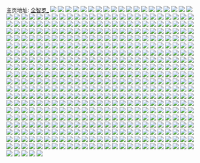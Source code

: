 主页地址: [全智罗_](https://weibo.com/u/6249516074) 
![](https://wx4.sinaimg.cn/mw2000/006OWkCmly1gi128nwsiuj32c02c0npe.jpg) 
![](https://wx4.sinaimg.cn/mw2000/006OWkCmly1gi128lr2zej32c02c0npe.jpg) 
![](https://wx4.sinaimg.cn/mw2000/006OWkCmly1gi128q841sj326u26unpe.jpg) 
![](https://wx4.sinaimg.cn/mw2000/006OWkCmly1gi128s2lqfj32c02c0npe.jpg) 
![](https://wx4.sinaimg.cn/mw2000/006OWkCmly1gi128twdwij32c02c07wj.jpg) 
![](https://wx4.sinaimg.cn/mw2000/006OWkCmly1gi128zkb8wj31fr1fr7q2.jpg) 
![](https://wx4.sinaimg.cn/mw2000/006OWkCmly1ghzhwa4xcej32c02c0qv6.jpg) 
![](https://wx4.sinaimg.cn/mw2000/006OWkCmly1ghzhwfgthvj31xk1xkx6p.jpg) 
![](https://wx4.sinaimg.cn/mw2000/006OWkCmly1ghzi006xcwj32c02c0npf.jpg) 
![](https://wx4.sinaimg.cn/mw2000/006OWkCmly1ghzhw747gtj32ab2abu0y.jpg) 
![](https://wx4.sinaimg.cn/mw2000/006OWkCmly1ghyt129tjhj32342s61l0.jpg) 
![](https://wx4.sinaimg.cn/mw2000/006OWkCmly1ghyt15bg8hj32c03404qs.jpg) 
![](https://wx4.sinaimg.cn/mw2000/006OWkCmly1ghyt0xhysyj32c0340u11.jpg) 
![](https://wx4.sinaimg.cn/mw2000/006OWkCmly1ghyt0yxiraj32bv2bvb2b.jpg) 
![](https://wx4.sinaimg.cn/mw2000/006OWkCmly1ghyt16h9mpj328h28hhdu.jpg) 
![](https://wx4.sinaimg.cn/mw2000/006OWkCmly1ghyt0vup01j32c02c0b2a.jpg) 
![](https://wx4.sinaimg.cn/mw2000/006OWkCmly1ghyqcnwx91j32c02c01kz.jpg) 
![](https://wx4.sinaimg.cn/mw2000/006OWkCmly1ghyqcmog3jj32c02c07wj.jpg) 
![](https://wx4.sinaimg.cn/mw2000/006OWkCmly1ghyqd8a9qqj31u81u8b29.jpg) 
![](https://wx4.sinaimg.cn/mw2000/006OWkCmly1ghyqcorhs9j326d26dx6p.jpg) 
![](https://wx4.sinaimg.cn/mw2000/006OWkCmly1ghtoccrhf7j32c02c0npe.jpg) 
![](https://wx4.sinaimg.cn/mw2000/006OWkCmly1ghtocbpmg3j32c02c01kz.jpg) 
![](https://wx4.sinaimg.cn/mw2000/006OWkCmly1ghtocdizlzj31uy1uykjl.jpg) 
![](https://wx4.sinaimg.cn/mw2000/006OWkCmly1ghtocwww0ej30n00rvq76.jpg) 
![](https://wx4.sinaimg.cn/mw2000/006OWkCmly1ghtocxrfylj30s30s3qfa.jpg) 
![](https://wx4.sinaimg.cn/mw2000/006OWkCmly1ghtocwn3c6j30n00v2tbr.jpg) 
![](https://wx4.sinaimg.cn/mw2000/006OWkCmly1ghrvojdy2zj313x13xwrg.jpg) 
![](https://wx4.sinaimg.cn/mw2000/006OWkCmly1ghrvoix12ej31pe1pe7pq.jpg) 
![](https://wx4.sinaimg.cn/mw2000/006OWkCmly1ghrvoei8j6j31lx1lx7wh.jpg) 
![](https://wx4.sinaimg.cn/mw2000/006OWkCmly1ghrvorxqmsj30rs1ky14g.jpg) 
![](https://wx4.sinaimg.cn/mw2000/006OWkCmly1ghpbq2yxfyj32c02c0npe.jpg) 
![](https://wx4.sinaimg.cn/mw2000/006OWkCmly1ghpbq40plaj32c02c0qv6.jpg) 
![](https://wx4.sinaimg.cn/mw2000/006OWkCmly1gho00m3pfcj3218218npe.jpg) 
![](https://wx4.sinaimg.cn/mw2000/006OWkCmly1gho0sspz40j324n235b2a.jpg) 
![](https://wx4.sinaimg.cn/mw2000/006OWkCmly1gho04hrfomj32c02c01kz.jpg) 
![](https://wx4.sinaimg.cn/mw2000/006OWkCmly1gho0x4ebghj32c02c0b2a.jpg) 
![](https://wx4.sinaimg.cn/mw2000/006OWkCmly1ghhjwixjsdj33402c0hdt.jpg) 
![](https://wx4.sinaimg.cn/mw2000/006OWkCmly1ghgh85wgssj32c02c0e81.jpg) 
![](https://wx4.sinaimg.cn/mw2000/006OWkCmly1ghgh87mxruj32c02c0hdt.jpg) 
![](https://wx4.sinaimg.cn/mw2000/006OWkCmly1gh8twdcsg7j31w01w0x6p.jpg) 
![](https://wx4.sinaimg.cn/mw2000/006OWkCmly1gh8twce4uaj32c02c0u0y.jpg) 
![](https://wx4.sinaimg.cn/mw2000/006OWkCmly1gh6xm6nabvj32c0340u0x.jpg) 
![](https://wx4.sinaimg.cn/mw2000/006OWkCmly1gh6xm1vqjej31bk1rfb29.jpg) 
![](https://wx4.sinaimg.cn/mw2000/006OWkCmly1gh6xm8w6q2j32c0340qv5.jpg) 
![](https://wx4.sinaimg.cn/mw2000/006OWkCmly1ghhfe48q8xj31f01vqe81.jpg) 
![](https://wx4.sinaimg.cn/mw2000/006OWkCmly1gh6xm3qkfej31w01w0u0x.jpg) 
![](https://wx4.sinaimg.cn/mw2000/006OWkCmly1gh70yzv5xqj31f01w0npd.jpg) 
![](https://wx4.sinaimg.cn/mw2000/006OWkCmly1gh3bdca7tuj31w01w0x6p.jpg) 
![](https://wx4.sinaimg.cn/mw2000/006OWkCmly1gh3bda664vj31w01w01ky.jpg) 
![](https://wx4.sinaimg.cn/mw2000/006OWkCmly1gh3bdd5n6kj31w01w0u0x.jpg) 
![](https://wx4.sinaimg.cn/mw2000/006OWkCmly1gh3bdgf5qqj31f0129kc9.jpg) 
![](https://wx4.sinaimg.cn/mw2000/006OWkCmly1gh3bdeq7ybj31q31ak4qp.jpg) 
![](https://wx4.sinaimg.cn/mw2000/006OWkCmly1gh3bddxm9sj31w01w01ky.jpg) 
![](https://wx4.sinaimg.cn/mw2000/006OWkCmly1gh3bjdr2dpj31w01w0qv5.jpg) 
![](https://wx4.sinaimg.cn/mw2000/006OWkCmly1gh3bjedd0kj31f01w01kx.jpg) 
![](https://wx4.sinaimg.cn/mw2000/006OWkCmly1gh3bjf6z1vj31w01w0kjl.jpg) 
![](https://wx4.sinaimg.cn/mw2000/006OWkCmly1gh2ifk23cnj30y30j70yn.jpg) 
![](https://wx4.sinaimg.cn/mw2000/006OWkCmly1ggxwcaj1q3j31f01f07wh.jpg) 
![](https://wx4.sinaimg.cn/mw2000/006OWkCmly1ggxwccp8svj315j15jqq2.jpg) 
![](https://wx4.sinaimg.cn/mw2000/006OWkCmly1ggxwcd643tj31f01f01kx.jpg) 
![](https://wx4.sinaimg.cn/mw2000/006OWkCmly1ggxwcbse2uj31f01f01kx.jpg) 
![](https://wx4.sinaimg.cn/mw2000/006OWkCmly1ggxwcb0noqj30u00u0wo8.jpg) 
![](https://wx4.sinaimg.cn/mw2000/006OWkCmly1ggxwcc8wfwj30pk0plk1e.jpg) 
![](https://wx4.sinaimg.cn/mw2000/006OWkCmly1ggxh02yqx7j31w01w0x6p.jpg) 
![](https://wx4.sinaimg.cn/mw2000/006OWkCmly1ggxh0j6fmtj32c02c0x6p.jpg) 
![](https://wx4.sinaimg.cn/mw2000/006OWkCmly1ggxh05ru0aj318w18wb09.jpg) 
![](https://wx4.sinaimg.cn/mw2000/006OWkCmly1ggxh0oc7m4j32c02c04qq.jpg) 
![](https://wx4.sinaimg.cn/mw2000/006OWkCmly1ggxh0utgamj31yn1ynu0x.jpg) 
![](https://wx4.sinaimg.cn/mw2000/006OWkCmly1ggxh0ebxrcj31s31s3u0x.jpg) 
![](https://wx4.sinaimg.cn/mw2000/006OWkCmly1ggwgkd1rn8j31f01w0kjl.jpg) 
![](https://wx4.sinaimg.cn/mw2000/006OWkCmly1ggwgpruslaj31f01w01kx.jpg) 
![](https://wx4.sinaimg.cn/mw2000/006OWkCmly1ggwgkbqejcj31f01w0qv5.jpg) 
![](https://wx4.sinaimg.cn/mw2000/006OWkCmly1ggwglfmk1yj31w01f0npd.jpg) 
![](https://wx4.sinaimg.cn/mw2000/006OWkCmly1ggwgk9pw92j31f01w01kx.jpg) 
![](https://wx4.sinaimg.cn/mw2000/006OWkCmly1ggwgkf2z23j31f01294qp.jpg) 
![](https://wx4.sinaimg.cn/mw2000/006OWkCmly1glemb8ikygj318u18u4qp.jpg) 
![](https://wx4.sinaimg.cn/mw2000/006OWkCmly1glemb90ocjj313k13kawf.jpg) 
![](https://wx4.sinaimg.cn/mw2000/006OWkCmly1glemb9ahv1j323i23inpe.jpg) 
![](https://wx4.sinaimg.cn/mw2000/006OWkCmly1ggvau2czqxj32c02c01kz.jpg) 
![](https://wx4.sinaimg.cn/mw2000/006OWkCmly1ggvau31kegj33402c0b2b.jpg) 
![](https://wx4.sinaimg.cn/mw2000/006OWkCmly1ggvau2op3fj32c02c0x6q.jpg) 
![](https://wx4.sinaimg.cn/mw2000/006OWkCmly1ggvau25z79j32c02c0kjm.jpg) 
![](https://wx4.sinaimg.cn/mw2000/006OWkCmly1ggvau5pev9j32c02c0x6q.jpg) 
![](https://wx4.sinaimg.cn/mw2000/006OWkCmly1ggvau2343dj32c02c07wi.jpg) 
![](https://wx4.sinaimg.cn/mw2000/006OWkCmly1ggufxcy15fj32c02c0npe.jpg) 
![](https://wx4.sinaimg.cn/mw2000/006OWkCmly1ggufxh5w4fj33402c0e86.jpg) 
![](https://wx4.sinaimg.cn/mw2000/006OWkCmly1ggufxd6ywej32c02c04qq.jpg) 
![](https://wx4.sinaimg.cn/mw2000/006OWkCmly1ggufxcsmo7j31vy1vynpd.jpg) 
![](https://wx4.sinaimg.cn/mw2000/006OWkCmly1ggufxeo4pjj33402c0qv7.jpg) 
![](https://wx4.sinaimg.cn/mw2000/006OWkCmly1ggufxdqp7uj32c02c0npe.jpg) 
![](https://wx4.sinaimg.cn/mw2000/006OWkCmly1ggqemfsuekj327m27mb2a.jpg) 
![](https://wx4.sinaimg.cn/mw2000/006OWkCmly1ggqemtscgnj32c02c0qv6.jpg) 
![](https://wx4.sinaimg.cn/mw2000/006OWkCmly1ggg2q1a1uuj32c03404qp.jpg) 
![](https://wx4.sinaimg.cn/mw2000/006OWkCmly1ggg2pxjwwij32c02c0qv6.jpg) 
![](https://wx4.sinaimg.cn/mw2000/006OWkCmly1ggg2ogz7yvj32c03407wj.jpg) 
![](https://wx4.sinaimg.cn/mw2000/006OWkCmly1ggg2q2mz1vj32c0340b2a.jpg) 
![](https://wx4.sinaimg.cn/mw2000/006OWkCmly1ggg2ojtg2pj33402c01kz.jpg) 
![](https://wx4.sinaimg.cn/mw2000/006OWkCmly1ggg2oo8iyuj31ew1vpb0x.jpg) 
![](https://wx4.sinaimg.cn/mw2000/006OWkCmly1ggg2p629ypj33402c0b2a.jpg) 
![](https://wx4.sinaimg.cn/mw2000/006OWkCmly1ggg2ovj893j32c0340hdu.jpg) 
![](https://wx4.sinaimg.cn/mw2000/006OWkCmly1ggg2q02z43j32c02c0kjm.jpg) 
![](https://wx4.sinaimg.cn/mw2000/006OWkCmgy1gge7d82z4ej31d51tje81.jpg) 
![](https://wx4.sinaimg.cn/mw2000/006OWkCmgy1ggfdazapztj32c0340u0x.jpg) 
![](https://wx4.sinaimg.cn/mw2000/006OWkCmgy1ggfdawmxmzj31w01f0e81.jpg) 
![](https://wx4.sinaimg.cn/mw2000/006OWkCmgy1ggfdau0j8bj310r1d0qnj.jpg) 
![](https://wx4.sinaimg.cn/mw2000/006OWkCmgy1ggfdf7tulfj32c0340qv9.jpg) 
![](https://wx4.sinaimg.cn/mw2000/006OWkCmgy1ggdvrts658j31w01f0hdt.jpg) 
![](https://wx4.sinaimg.cn/mw2000/006OWkCmgy1ggdvru7jrmj31w01f04qp.jpg) 
![](https://wx4.sinaimg.cn/mw2000/006OWkCmgy1ggdvrtv71xj31w01f0e81.jpg) 
![](https://wx4.sinaimg.cn/mw2000/006OWkCmgy1ggdvrtypf2j31w01f07wh.jpg) 
![](https://wx4.sinaimg.cn/mw2000/006OWkCmgy1ggdvru03bhj31w01f0hdt.jpg) 
![](https://wx4.sinaimg.cn/mw2000/006OWkCmgy1ggdvru3fxtj31de1tvkjl.jpg) 
![](https://wx4.sinaimg.cn/mw2000/006OWkCmgy1ggcbia6dmpj31w01f07wh.jpg) 
![](https://wx4.sinaimg.cn/mw2000/006OWkCmgy1ggbdx3y6p0j33402c0kjl.jpg) 
![](https://wx4.sinaimg.cn/mw2000/006OWkCmgy1ggbe0mubi5j33402c0e81.jpg) 
![](https://wx4.sinaimg.cn/mw2000/006OWkCmgy1ggbdxazd1qj32c03404qq.jpg) 
![](https://wx4.sinaimg.cn/mw2000/006OWkCmgy1ggbdx71w00j32c0340qv5.jpg) 
![](https://wx4.sinaimg.cn/mw2000/006OWkCmgy1ggbdxd1r4tj33402c0u0x.jpg) 
![](https://wx4.sinaimg.cn/mw2000/006OWkCmgy1ggbdxm6fjkj33402c0npd.jpg) 
![](https://wx4.sinaimg.cn/mw2000/006OWkCmgy1ggbdx8ylqmj32c03407wh.jpg) 
![](https://wx4.sinaimg.cn/mw2000/006OWkCmgy1ggbe0kragjj32c03404qq.jpg) 
![](https://wx4.sinaimg.cn/mw2000/006OWkCmgy1ggbe0imtzbj31hc1404fb.jpg) 
![](https://wx4.sinaimg.cn/mw2000/006OWkCmgy1ggarmw195bj33402c0x6q.jpg) 
![](https://wx4.sinaimg.cn/mw2000/006OWkCmgy1ggarmv54v0j31y52ljnl9.jpg) 
![](https://wx4.sinaimg.cn/mw2000/006OWkCmgy1ggarmyviwtj32c0340qv6.jpg) 
![](https://wx4.sinaimg.cn/mw2000/006OWkCmgy1gga5l8he97j31400u01l1.jpg) 
![](https://wx4.sinaimg.cn/mw2000/006OWkCmgy1gga5la0yzjj31400u07wl.jpg) 
![](https://wx4.sinaimg.cn/mw2000/006OWkCmgy1gga5l4fc3gj31400u0qv5.jpg) 
![](https://wx4.sinaimg.cn/mw2000/006OWkCmgy1gga5l6da87j31400u04qr.jpg) 
![](https://wx4.sinaimg.cn/mw2000/006OWkCmgy1gga5l6a7u7j31400u0u0y.jpg) 
![](https://wx4.sinaimg.cn/mw2000/006OWkCmgy1gga5l7z0syj31400u0hdv.jpg) 
![](https://wx4.sinaimg.cn/mw2000/006OWkCmgy1gga5l7k5d0j31400u0x6q.jpg) 
![](https://wx4.sinaimg.cn/mw2000/006OWkCmgy1gga5l8x6uqj31400u0npf.jpg) 
![](https://wx4.sinaimg.cn/mw2000/006OWkCmgy1gga5l8dvlwj31400u07wj.jpg) 
![](https://wx4.sinaimg.cn/mw2000/006OWkCmgy1gg9ltgui2lj33402c04qr.jpg) 
![](https://wx4.sinaimg.cn/mw2000/006OWkCmgy1gg9ltbgo8vj32v625eu0x.jpg) 
![](https://wx4.sinaimg.cn/mw2000/006OWkCmgy1gg9ltfdi3nj33402c07wj.jpg) 
![](https://wx4.sinaimg.cn/mw2000/006OWkCmgy1gg9ltc2ojcj31qm2bhe82.jpg) 
![](https://wx4.sinaimg.cn/mw2000/006OWkCmgy1gg9ltbcktsj32c03404qr.jpg) 
![](https://wx4.sinaimg.cn/mw2000/006OWkCmgy1gg9ltbetskj33402c0b2a.jpg) 
![](https://wx4.sinaimg.cn/mw2000/006OWkCmgy1gg9ltfdk9zj32c0340e83.jpg) 
![](https://wx4.sinaimg.cn/mw2000/006OWkCmgy1gg9ltah71nj32242pxhdt.jpg) 
![](https://wx4.sinaimg.cn/mw2000/006OWkCmgy1gg9ltf9o1xj32c0340b2b.jpg) 
![](https://wx4.sinaimg.cn/mw2000/006OWkCmgy1gg97z4bpyzj31bg17ghag.jpg) 
![](https://wx4.sinaimg.cn/mw2000/006OWkCmgy1gg97z63m3kj31vk1epb29.jpg) 
![](https://wx4.sinaimg.cn/mw2000/006OWkCmgy1gg97z3cyr8j31r31r3e81.jpg) 
![](https://wx4.sinaimg.cn/mw2000/006OWkCmgy1gg97z1dy4tj31st1stnpd.jpg) 
![](https://wx4.sinaimg.cn/mw2000/006OWkCmgy1gg97zaaf9qj31w01w0npd.jpg) 
![](https://wx4.sinaimg.cn/mw2000/006OWkCmgy1gg97z8va8gj31w01w0x6p.jpg) 
![](https://wx4.sinaimg.cn/mw2000/006OWkCmgy1gg75xwgf6gj31f01f07wh.jpg) 
![](https://wx4.sinaimg.cn/mw2000/006OWkCmgy1gg75xtq563j31f01f04qe.jpg) 
![](https://wx4.sinaimg.cn/mw2000/006OWkCmgy1gg760pz4o3j31cp1cpb0d.jpg) 
![](https://wx4.sinaimg.cn/mw2000/006OWkCmgy1gg7624dnc3j31w01f0npd.jpg) 
![](https://wx4.sinaimg.cn/mw2000/006OWkCmgy1gg75y8vni3j31d01tce81.jpg) 
![](https://wx4.sinaimg.cn/mw2000/006OWkCmgy1gg75y6yp9oj31f01w0hdt.jpg) 
![](https://wx4.sinaimg.cn/mw2000/006OWkCmgy1gg75y0sfn1j315j1jd4qp.jpg) 
![](https://wx4.sinaimg.cn/mw2000/006OWkCmgy1gg76jys14nj313v1h5e37.jpg) 
![](https://wx4.sinaimg.cn/mw2000/006OWkCmgy1gg75y4uw95j31co1swe81.jpg) 
![](https://wx4.sinaimg.cn/mw2000/006OWkCmgy1gg5o6v85faj31au1au4oz.jpg) 
![](https://wx4.sinaimg.cn/mw2000/006OWkCmgy1gg5o6u7hsfj31rv1bwb29.jpg) 
![](https://wx4.sinaimg.cn/mw2000/006OWkCmgy1gg65glxpkwj30ld0ldgrg.jpg) 
![](https://wx4.sinaimg.cn/mw2000/006OWkCmgy1gg65gm6u7sj31f01f0qts.jpg) 
![](https://wx4.sinaimg.cn/mw2000/006OWkCmgy1gg5ob0sp5gj31e21e27vv.jpg) 
![](https://wx4.sinaimg.cn/mw2000/006OWkCmgy1gg65gm4an6j31dw1dw4qp.jpg) 
![](https://wx4.sinaimg.cn/mw2000/006OWkCmgy1gg65gm8kmaj31f01f0tmy.jpg) 
![](https://wx4.sinaimg.cn/mw2000/006OWkCmgy1gg5o6rhowsj31f01f07ic.jpg) 
![](https://wx4.sinaimg.cn/mw2000/006OWkCmgy1gg5o6qy4laj31f01f07wh.jpg) 
![](https://wx4.sinaimg.cn/mw2000/006OWkCmly1gfm2700p8vj32m61yn4qr.jpg) 
![](https://wx4.sinaimg.cn/mw2000/006OWkCmly1gfm29jfiz6j31w01f0qv5.jpg) 
![](https://wx4.sinaimg.cn/mw2000/006OWkCmly1gfm1xsq9fwj31f01w04qp.jpg) 
![](https://wx4.sinaimg.cn/mw2000/006OWkCmly1gfm1xt9u5wj31f01w0qv5.jpg) 
![](https://wx4.sinaimg.cn/mw2000/006OWkCmly1gfkvizm4c4j31f01w0qv5.jpg) 
![](https://wx4.sinaimg.cn/mw2000/006OWkCmly1gfkviz9hopj31981oats3.jpg) 
![](https://wx4.sinaimg.cn/mw2000/006OWkCmly1gfjzl9p6duj30we0obn6m.jpg) 
![](https://wx4.sinaimg.cn/mw2000/006OWkCmly1gfjzl9z76fj30qc0z4wqf.jpg) 
![](https://wx4.sinaimg.cn/mw2000/006OWkCmly1gfjzla1dz2j319h1onhdt.jpg) 
![](https://wx4.sinaimg.cn/mw2000/006OWkCmly1gfhnsy69nwj31fs1fs4mu.jpg) 
![](https://wx4.sinaimg.cn/mw2000/006OWkCmly1gffg9vtk08j31w01f0e81.jpg) 
![](https://wx4.sinaimg.cn/mw2000/006OWkCmly1gffg9vj7cxj315s0vcawy.jpg) 
![](https://wx4.sinaimg.cn/mw2000/006OWkCmly1gfahj4juryj31cl1sskjl.jpg) 
![](https://wx4.sinaimg.cn/mw2000/006OWkCmly1gfahj4pt43j31f01w04qp.jpg) 
![](https://wx4.sinaimg.cn/mw2000/006OWkCmly1gfbh181aapj32c0340kjs.jpg) 
![](https://wx4.sinaimg.cn/mw2000/006OWkCmly1gfahj4lu4ij31f01f07vr.jpg) 
![](https://wx4.sinaimg.cn/mw2000/006OWkCmly1gfahj64cloj32c0340hdw.jpg) 
![](https://wx4.sinaimg.cn/mw2000/006OWkCmly1gfahj49mhkj30n00qdjv6.jpg) 
![](https://wx4.sinaimg.cn/mw2000/006OWkCmly1gf5p1jbg96j32c03401kx.jpg) 
![](https://wx4.sinaimg.cn/mw2000/006OWkCmly1gf5p1o2ln1j33402c07wm.jpg) 
![](https://wx4.sinaimg.cn/mw2000/006OWkCmly1gf5p1l8vp3j32c02c04qq.jpg) 
![](https://wx4.sinaimg.cn/mw2000/006OWkCmly1gf5p1l3j5fj32c02c0kjm.jpg) 
![](https://wx4.sinaimg.cn/mw2000/006OWkCmly1gf5p1mb1y8j32c02c0hdu.jpg) 
![](https://wx4.sinaimg.cn/mw2000/006OWkCmly1gf5p1m0q3vj32c02c0e82.jpg) 
![](https://wx4.sinaimg.cn/mw2000/006OWkCmly1gf5p1lqndnj32bq2z6qv6.jpg) 
![](https://wx4.sinaimg.cn/mw2000/006OWkCmly1gf5p1qnywnj32c0340he1.jpg) 
![](https://wx4.sinaimg.cn/mw2000/006OWkCmly1gf5p1ki3hvj33402c0u0x.jpg) 
![](https://wx4.sinaimg.cn/mw2000/006OWkCmly1gf5p1pvn9fj33402c07wm.jpg) 
![](https://wx4.sinaimg.cn/mw2000/006OWkCmly1gf5p1ki9fpj323l23lu0x.jpg) 
![](https://wx4.sinaimg.cn/mw2000/006OWkCmly1gf5p1saernj33402c07wm.jpg) 
![](https://wx4.sinaimg.cn/mw2000/006OWkCmly1gf01e6ags9j33402c0e1l.jpg) 
![](https://wx4.sinaimg.cn/mw2000/006OWkCmly1gf01ea3xa1j31g31ylqqk.jpg) 
![](https://wx4.sinaimg.cn/mw2000/006OWkCmly1gf01fmhm85j32by2byx6p.jpg) 
![](https://wx4.sinaimg.cn/mw2000/006OWkCmgy1gez06y8gbwj32c02c04qq.jpg) 
![](https://wx4.sinaimg.cn/mw2000/006OWkCmgy1gez0704jb9j32bv2bvhdu.jpg) 
![](https://wx4.sinaimg.cn/mw2000/006OWkCmgy1gez06ysblbj32c02c0hdu.jpg) 
![](https://wx4.sinaimg.cn/mw2000/006OWkCmgy1gez06ymt6qj32c02c07wi.jpg) 
![](https://wx4.sinaimg.cn/mw2000/006OWkCmgy1gez06yl79qj328d28d4qq.jpg) 
![](https://wx4.sinaimg.cn/mw2000/006OWkCmgy1gez0751ev5j33402c01l2.jpg) 
![](https://wx4.sinaimg.cn/mw2000/006OWkCmgy1gez06zi9ynj32c02c0kjm.jpg) 
![](https://wx4.sinaimg.cn/mw2000/006OWkCmgy1gez06ywa6rj32c02c0hdu.jpg) 
![](https://wx4.sinaimg.cn/mw2000/006OWkCmgy1gez06zf9ywj32c02c0npe.jpg) 
![](https://wx4.sinaimg.cn/mw2000/006OWkCmgy1gexl21a08nj32c02c0qv6.jpg) 
![](https://wx4.sinaimg.cn/mw2000/006OWkCmgy1gexl21bppkj32c02c0npe.jpg) 
![](https://wx4.sinaimg.cn/mw2000/006OWkCmgy1gexl21eoicj32c02c0b2a.jpg) 
![](https://wx4.sinaimg.cn/mw2000/006OWkCmgy1gevmkuy9jxj32c02c04qr.jpg) 
![](https://wx4.sinaimg.cn/mw2000/006OWkCmgy1gevmkzbcutj32c02c0qv6.jpg) 
![](https://wx4.sinaimg.cn/mw2000/006OWkCmgy1gev8tfd1r6j30xw0xwgzi.jpg) 
![](https://wx4.sinaimg.cn/mw2000/006OWkCmgy1gev8tfqj0pj311m11m1a8.jpg) 
![](https://wx4.sinaimg.cn/mw2000/006OWkCmgy1gev8tfqg0pj313o13ongp.jpg) 
![](https://wx4.sinaimg.cn/mw2000/006OWkCmgy1gev8tfrmmej314w14ukat.jpg) 
![](https://wx4.sinaimg.cn/mw2000/006OWkCmgy1geu2zaeuprj31f01w0npd.jpg) 
![](https://wx4.sinaimg.cn/mw2000/006OWkCmgy1geu2zas0p4j31f01w01kx.jpg) 
![](https://wx4.sinaimg.cn/mw2000/006OWkCmgy1geu2zbw6yij31f01wmkjl.jpg) 
![](https://wx4.sinaimg.cn/mw2000/006OWkCmgy1geu2zap7nfj31vn1vnkjl.jpg) 
![](https://wx4.sinaimg.cn/mw2000/006OWkCmgy1geu2zavm7lj33402c0qv5.jpg) 
![](https://wx4.sinaimg.cn/mw2000/006OWkCmgy1geu2zb4s0aj32c0340qv5.jpg) 
![](https://wx4.sinaimg.cn/mw2000/006OWkCmgy1geu2zbow95j31vj1vjx6p.jpg) 
![](https://wx4.sinaimg.cn/mw2000/006OWkCmgy1geu2zbmeaij32c02c0qv6.jpg) 
![](https://wx4.sinaimg.cn/mw2000/006OWkCmgy1geu2zbsv56j327b27bhdu.jpg) 
![](https://wx4.sinaimg.cn/mw2000/006OWkCmgy1getjtjjf1lj31f01vux08.jpg) 
![](https://wx4.sinaimg.cn/mw2000/006OWkCmgy1gesbicg73rj31f01w0qv5.jpg) 
![](https://wx4.sinaimg.cn/mw2000/006OWkCmgy1gesbibkqzyj31f01vzqv5.jpg) 
![](https://wx4.sinaimg.cn/mw2000/006OWkCmgy1gesbi7htnjj30o70o7drg.jpg) 
![](https://wx4.sinaimg.cn/mw2000/006OWkCmgy1gesbidw78cj32c02c07wk.jpg) 
![](https://wx4.sinaimg.cn/mw2000/006OWkCmly1ges4frweiaj32c02c0npe.jpg) 
![](https://wx4.sinaimg.cn/mw2000/006OWkCmgy1gerzqwpp6lj32c02c0npd.jpg) 
![](https://wx4.sinaimg.cn/mw2000/006OWkCmly1ges4kyohw9j31v8271qv5.jpg) 
![](https://wx4.sinaimg.cn/mw2000/006OWkCmgy1gerzr0h4v7j32c02c01kz.jpg) 
![](https://wx4.sinaimg.cn/mw2000/006OWkCmgy1gerzr2hnjcj32c02c0npe.jpg) 
![](https://wx4.sinaimg.cn/mw2000/006OWkCmly1ges4iu3ddsj3289289kjm.jpg) 
![](https://wx4.sinaimg.cn/mw2000/006OWkCmgy1ges4wo6bj3j327e27eb2a.jpg) 
![](https://wx4.sinaimg.cn/mw2000/006OWkCmgy1ges4wuqbgij31o81o87wh.jpg) 
![](https://wx4.sinaimg.cn/mw2000/006OWkCmgy1ges4wt228pj32w42bie83.jpg) 
![](https://wx4.sinaimg.cn/mw2000/006OWkCmgy1ges4wqobymj322e2r7kjm.jpg) 
![](https://wx4.sinaimg.cn/mw2000/006OWkCmgy1geovqk3nydj31w01f0qv6.jpg) 
![](https://wx4.sinaimg.cn/mw2000/006OWkCmgy1geovp111ywj31w01f0qv5.jpg) 
![](https://wx4.sinaimg.cn/mw2000/006OWkCmgy1geovowpvahj31w01f0kjm.jpg) 
![](https://wx4.sinaimg.cn/mw2000/006OWkCmgy1geovp5cn1qj31w01f0qv6.jpg) 
![](https://wx4.sinaimg.cn/mw2000/006OWkCmgy1geovsfcrqfj31w01f0npd.jpg) 
![](https://wx4.sinaimg.cn/mw2000/006OWkCmgy1geovoz4irgj31w01f0x6p.jpg) 
![](https://wx4.sinaimg.cn/mw2000/006OWkCmgy1geoap4c4c7j30nm0xeqbf.jpg) 
![](https://wx4.sinaimg.cn/mw2000/006OWkCmgy1geoap400njj30820augnc.jpg) 
![](https://wx4.sinaimg.cn/mw2000/006OWkCmgy1geoap429hkj30840audhs.jpg) 
![](https://wx4.sinaimg.cn/mw2000/006OWkCmgy1genoq26yr3j31400u0x6v.jpg) 
![](https://wx4.sinaimg.cn/mw2000/006OWkCmgy1genopuouruj31400u01ky.jpg) 
![](https://wx4.sinaimg.cn/mw2000/006OWkCmgy1genoq1z9q8j30u0140he0.jpg) 
![](https://wx4.sinaimg.cn/mw2000/006OWkCmgy1genopu21ktj30u0140njy.jpg) 
![](https://wx4.sinaimg.cn/mw2000/006OWkCmgy1genopuizg6j30u00wc4qp.jpg) 
![](https://wx4.sinaimg.cn/mw2000/006OWkCmgy1genopv8q4gj30u014ihdt.jpg) 
![](https://wx4.sinaimg.cn/mw2000/006OWkCmgy1gengxbuyuoj32c02c01ky.jpg) 
![](https://wx4.sinaimg.cn/mw2000/006OWkCmgy1gengxdl0w4j32372377wi.jpg) 
![](https://wx4.sinaimg.cn/mw2000/006OWkCmgy1gengx9mnevj32c02c0qv7.jpg) 
![](https://wx4.sinaimg.cn/mw2000/006OWkCmgy1gengxl1a1yj32c02c0e82.jpg) 
![](https://wx4.sinaimg.cn/mw2000/006OWkCmgy1gengxmwzulj32c02c0x6q.jpg) 
![](https://wx4.sinaimg.cn/mw2000/006OWkCmgy1gengxfv2pcj32c02c04qr.jpg) 
![](https://wx4.sinaimg.cn/mw2000/006OWkCmgy1gengysrrwpj32c0340x6p.jpg) 
![](https://wx4.sinaimg.cn/mw2000/006OWkCmgy1gengxj6cr3j32c02c0npe.jpg) 
![](https://wx4.sinaimg.cn/mw2000/006OWkCmgy1gengzihksgj32c03401ky.jpg) 
![](https://wx4.sinaimg.cn/mw2000/006OWkCmgy1geml4m2qdsj32c02c0b2b.jpg) 
![](https://wx4.sinaimg.cn/mw2000/006OWkCmgy1geml4p5s4fj32c02c0npf.jpg) 
![](https://wx4.sinaimg.cn/mw2000/006OWkCmgy1geml5kxcpfj33402c0x6p.jpg) 
![](https://wx4.sinaimg.cn/mw2000/006OWkCmgy1geml59ok6yj33402c07wi.jpg) 
![](https://wx4.sinaimg.cn/mw2000/006OWkCmgy1gemhd113vvj32c02c0hdt.jpg) 
![](https://wx4.sinaimg.cn/mw2000/006OWkCmgy1gemhcluctxj32c02c0qv5.jpg) 
![](https://wx4.sinaimg.cn/mw2000/006OWkCmgy1gemhcr17ptj32c02c01ky.jpg) 
![](https://wx4.sinaimg.cn/mw2000/006OWkCmgy1gemhco2vb6j32c02c07wi.jpg) 
![](https://wx4.sinaimg.cn/mw2000/006OWkCmgy1gem80zp8o6j30u01401ko.jpg) 
![](https://wx4.sinaimg.cn/mw2000/006OWkCmly1gel7v1ysykj31w016zb29.jpg) 
![](https://wx4.sinaimg.cn/mw2000/006OWkCmly1gel7v3llgsj31w01w0e81.jpg) 
![](https://wx4.sinaimg.cn/mw2000/006OWkCmly1gel7v2erl4j31w01f0kjl.jpg) 
![](https://wx4.sinaimg.cn/mw2000/006OWkCmly1gel7v4dhhkj33402c01l1.jpg) 
![](https://wx4.sinaimg.cn/mw2000/006OWkCmly1gel7v2wa5bj31um1dz1ky.jpg) 
![](https://wx4.sinaimg.cn/mw2000/006OWkCmly1gel7v2sxrfj31w01f0kjl.jpg) 
![](https://wx4.sinaimg.cn/mw2000/006OWkCmly1geauu3z2jfj32c0340b2a.jpg) 
![](https://wx4.sinaimg.cn/mw2000/006OWkCmly1geauu3p4o8j32c0340kjm.jpg) 
![](https://wx4.sinaimg.cn/mw2000/006OWkCmly1ge6d7i295tj33h44go7wh.jpg) 
![](https://wx4.sinaimg.cn/mw2000/006OWkCmly1ge6d7dhpo0j33h439ktwb.jpg) 
![](https://wx4.sinaimg.cn/mw2000/006OWkCmly1ge6d7epx00j33h44fk4qp.jpg) 
![](https://wx4.sinaimg.cn/mw2000/006OWkCmly1ge6d7gq1smj33h44fc7wh.jpg) 
![](https://wx4.sinaimg.cn/mw2000/006OWkCmly1ge6a2v2xrbj30rs0rs7fu.jpg) 
![](https://wx4.sinaimg.cn/mw2000/006OWkCmly1ge6a2vqpfpj32qg2qk1kx.jpg) 
![](https://wx4.sinaimg.cn/mw2000/006OWkCmly1ge6a2wasu5j31w01w01ky.jpg) 
![](https://wx4.sinaimg.cn/mw2000/006OWkCmly1ge6a2vz6kwj31w01w04qp.jpg) 
![](https://wx4.sinaimg.cn/mw2000/006OWkCmly1ge6a2vhkgmj31w01w0npd.jpg) 
![](https://wx4.sinaimg.cn/mw2000/006OWkCmly1ge6a2vxvwxj33c03c0u0x.jpg) 
![](https://wx4.sinaimg.cn/mw2000/006OWkCmly1ge56hw65ioj33402c0qv5.jpg) 
![](https://wx4.sinaimg.cn/mw2000/006OWkCmly1ge56jivj0ij32bj2bju0x.jpg) 
![](https://wx4.sinaimg.cn/mw2000/006OWkCmly1ge56ierrrlj32bs2bshbf.jpg) 
![](https://wx4.sinaimg.cn/mw2000/006OWkCmly1ge56jn31svj33402c0qv7.jpg) 
![](https://wx4.sinaimg.cn/mw2000/006OWkCmly1ge56i6668yj33402c0b29.jpg) 
![](https://wx4.sinaimg.cn/mw2000/006OWkCmly1ge56jgeu2fj33402c0qv7.jpg) 
![](https://wx4.sinaimg.cn/mw2000/006OWkCmly1ge56jtzgjoj32c03407wj.jpg) 
![](https://wx4.sinaimg.cn/mw2000/006OWkCmly1ge56jxgk8bj33402c0u0y.jpg) 
![](https://wx4.sinaimg.cn/mw2000/006OWkCmly1ge56ixx0oqj33402c0kjl.jpg) 
![](https://wx4.sinaimg.cn/mw2000/006OWkCmly1ge4so7rwurj31w01w01br.jpg) 
![](https://wx4.sinaimg.cn/mw2000/006OWkCmly1ge4so9a1q0j31w01w0wzd.jpg) 
![](https://wx4.sinaimg.cn/mw2000/006OWkCmly1ge4socyv1ej31us1usb29.jpg) 
![](https://wx4.sinaimg.cn/mw2000/006OWkCmly1ge4so6h4ntj31w01vs4ii.jpg) 
![](https://wx4.sinaimg.cn/mw2000/006OWkCmly1ge4sojjpf7j30n00yi4c9.jpg) 
![](https://wx4.sinaimg.cn/mw2000/006OWkCmly1ge4soanj2gj33c03c0u0x.jpg) 
![](https://wx4.sinaimg.cn/mw2000/006OWkCmly1gdijzitj2bj33402c0hdt.jpg) 
![](https://wx4.sinaimg.cn/mw2000/006OWkCmly1gdik09n6q6j33402c0kjl.jpg) 
![](https://wx4.sinaimg.cn/mw2000/006OWkCmly1gdijzl4ondj33402c0npd.jpg) 
![](https://wx4.sinaimg.cn/mw2000/006OWkCmly1gdb32vflgzj30zk0fpqb7.jpg) 
![](https://wx4.sinaimg.cn/mw2000/006OWkCmly1gdb32ttf5kj30y70jc45l.jpg) 
![](https://wx4.sinaimg.cn/mw2000/006OWkCmly1gda341x2xpj31f01w07wh.jpg) 
![](https://wx4.sinaimg.cn/mw2000/006OWkCmly1gda3414wgej31f01wm1al.jpg) 
![](https://wx4.sinaimg.cn/mw2000/006OWkCmly1gd6ii5jhbhj33402c0auo.jpg) 
![](https://wx4.sinaimg.cn/mw2000/006OWkCmgy1h8k2wm56loj30u1141drl.jpg) 
![](https://wx4.sinaimg.cn/mw2000/006OWkCmgy1h8k2wmtmxsj30u0140k5v.jpg) 
![](https://wx4.sinaimg.cn/mw2000/006OWkCmgy1h8k2wnhjbnj30u0140tgu.jpg) 
![](https://wx4.sinaimg.cn/mw2000/006OWkCmly1gd6d26yjwnj30n01dstrp.jpg) 
![](https://wx4.sinaimg.cn/mw2000/006OWkCmly1gd6d26n4b6j30u00u0tdm.jpg) 
![](https://wx4.sinaimg.cn/mw2000/006OWkCmly1gcx1q2lj9uj31w01f07wi.jpg) 
![](https://wx4.sinaimg.cn/mw2000/006OWkCmly1gcx1q3g1wcj31w01f0e82.jpg) 
![](https://wx4.sinaimg.cn/mw2000/006OWkCmly1gcx1q4qchjj31w01f0e82.jpg) 
![](https://wx4.sinaimg.cn/mw2000/006OWkCmly1gcx1q648n1j31w01f04qq.jpg) 
![](https://wx4.sinaimg.cn/mw2000/006OWkCmly1gcvrd4e4e6j33402c0x6q.jpg) 
![](https://wx4.sinaimg.cn/mw2000/006OWkCmly1gcuim02mvkj30re0retlu.jpg) 
![](https://wx4.sinaimg.cn/mw2000/006OWkCmly1gcuily5fwwj30h40h40xd.jpg) 
![](https://wx4.sinaimg.cn/mw2000/006OWkCmly1gcpbu47kvrj30u00u0b29.jpg) 
![](https://wx4.sinaimg.cn/mw2000/006OWkCmly1gcpbu2qk77j32c02c0b2j.jpg) 
![](https://wx4.sinaimg.cn/mw2000/006OWkCmly1gcpbtxqehqj32c02c0kht.jpg) 
![](https://wx4.sinaimg.cn/mw2000/006OWkCmly1gcpbu92dt5j30t40t4t9n.jpg) 
![](https://wx4.sinaimg.cn/mw2000/006OWkCmly1gcpbu8hlzaj319g0y2gpx.jpg) 
![](https://wx4.sinaimg.cn/mw2000/006OWkCmly1gcpbu4rezhj31f31w04qp.jpg) 
![](https://wx4.sinaimg.cn/mw2000/006OWkCmly1gch72g7fm5j32c0340e82.jpg) 
![](https://wx4.sinaimg.cn/mw2000/006OWkCmly1gch72f8xj6j32c0340kjm.jpg) 
![](https://wx4.sinaimg.cn/mw2000/006OWkCmly1gcdquty6xoj30yi0ndqb4.jpg) 
![](https://wx4.sinaimg.cn/mw2000/006OWkCmly1gcdqupv3bej30mo0hjdl8.jpg) 
![](https://wx4.sinaimg.cn/mw2000/006OWkCmly1gcdq4sz8jbj30n01ds7or.jpg) 
![](https://wx4.sinaimg.cn/mw2000/006OWkCmly1gcdmvbht3zj30n01dsb29.jpg) 
![](https://wx4.sinaimg.cn/mw2000/006OWkCmly1gcdmvaprzrj30n01dsb29.jpg) 
![](https://wx4.sinaimg.cn/mw2000/006OWkCmly1gc9zlszmpjj33402c0hdt.jpg) 
![](https://wx4.sinaimg.cn/mw2000/006OWkCmly1gc9zkvsi0aj32c0340qv5.jpg) 
![](https://wx4.sinaimg.cn/mw2000/006OWkCmly1gc9zkze7iqj31v91v9npd.jpg) 
![](https://wx4.sinaimg.cn/mw2000/006OWkCmly1gc9zkxdaxgj30ot0k8tf6.jpg) 
![](https://wx4.sinaimg.cn/mw2000/006OWkCmly1gc7ao5b1gej32s02s0h6b.jpg) 
![](https://wx4.sinaimg.cn/mw2000/006OWkCmly1gc7ar5hb6ej3228228wxj.jpg) 
![](https://wx4.sinaimg.cn/mw2000/006OWkCmly1gc7ab92ojkj31sf1w0npd.jpg) 
![](https://wx4.sinaimg.cn/mw2000/006OWkCmly1gc7ab5no5zj31w01f0qv5.jpg) 
![](https://wx4.sinaimg.cn/mw2000/006OWkCmly1gc7ab53efpj31w01f0e81.jpg) 
![](https://wx4.sinaimg.cn/mw2000/006OWkCmly1gc7ab6778pj31qa1qanpd.jpg) 
![](https://wx4.sinaimg.cn/mw2000/006OWkCmly1gc3pdnlu6fj33402c0e81.jpg) 
![](https://wx4.sinaimg.cn/mw2000/006OWkCmly1gc3pdskhdvj33402c0u0z.jpg) 
![](https://wx4.sinaimg.cn/mw2000/006OWkCmly1gc3pdr6kmwj32c03404qr.jpg) 
![](https://wx4.sinaimg.cn/mw2000/006OWkCmly1gc3phvb9hbj33402c07wj.jpg) 
![](https://wx4.sinaimg.cn/mw2000/006OWkCmly1gc3pfj19pfj32c0340qv6.jpg) 
![](https://wx4.sinaimg.cn/mw2000/006OWkCmly1gc3pdtxarvj33402c0u0x.jpg) 
![](https://wx4.sinaimg.cn/mw2000/006OWkCmly1gc3pdpkyljj32c0340u0y.jpg) 
![](https://wx4.sinaimg.cn/mw2000/006OWkCmly1gc3pei6wawj32c03407wj.jpg) 
![](https://wx4.sinaimg.cn/mw2000/006OWkCmly1gc3pejp9jwj32c03401kz.jpg) 
![](https://wx4.sinaimg.cn/mw2000/006OWkCmly1gbuq0ck4pgj30ty140qbf.jpg) 
![](https://wx4.sinaimg.cn/mw2000/006OWkCmly1gbuq00mzj7j30ug14043m.jpg) 
![](https://wx4.sinaimg.cn/mw2000/006OWkCmly1gbnue0cf8bj30j606uq3q.jpg) 
![](https://wx4.sinaimg.cn/mw2000/006OWkCmly1gbnucwr7fmj30n01ds4gu.jpg) 
![](https://wx4.sinaimg.cn/mw2000/006OWkCmly1gbnucwida8j30n01dswrs.jpg) 
![](https://wx4.sinaimg.cn/mw2000/006OWkCmly1gbdtbk2y3fj30u0140jyy.jpg) 
![](https://wx4.sinaimg.cn/mw2000/006OWkCmly1gbdtbkcmk0j30u0140dn4.jpg) 
![](https://wx4.sinaimg.cn/mw2000/006OWkCmly1gbdtbjuf53j30u01407c0.jpg) 
![](https://wx4.sinaimg.cn/mw2000/006OWkCmly1gayi5djgk2j32c0340b2a.jpg) 
![](https://wx4.sinaimg.cn/mw2000/006OWkCmly1gayi54lgf4j329k3114qr.jpg) 
![](https://wx4.sinaimg.cn/mw2000/006OWkCmly1gayclr9djbj32c0340e82.jpg) 
![](https://wx4.sinaimg.cn/mw2000/006OWkCmly1gayclepkz0j33402c0b29.jpg) 
![](https://wx4.sinaimg.cn/mw2000/006OWkCmly1gayi4q72w3j33402c0qv5.jpg) 
![](https://wx4.sinaimg.cn/mw2000/006OWkCmly1gaycos63hvj32c0340hdu.jpg) 
![](https://wx4.sinaimg.cn/mw2000/006OWkCmly1gaxk3lot9uj32c03404qq.jpg) 
![](https://wx4.sinaimg.cn/mw2000/006OWkCmly1gaxk3ieonsj32c0340x6p.jpg) 
![](https://wx4.sinaimg.cn/mw2000/006OWkCmly1gaxk3ogtlwj32c03407wi.jpg) 
![](https://wx4.sinaimg.cn/mw2000/006OWkCmly1gaxk265zg4j32s62347wi.jpg) 
![](https://wx4.sinaimg.cn/mw2000/006OWkCmly1gaxk2a7dl6j32pt20enpe.jpg) 
![](https://wx4.sinaimg.cn/mw2000/006OWkCmly1gaxk4higwqj32c0340kjl.jpg) 
![](https://wx4.sinaimg.cn/mw2000/006OWkCmly1gaxk3res8uj33402c0x6p.jpg) 
![](https://wx4.sinaimg.cn/mw2000/006OWkCmly1gaxk2dzi7gj33402c0npd.jpg) 
![](https://wx4.sinaimg.cn/mw2000/006OWkCmly1gaxk4dozx0j33402c0u0x.jpg) 
![](https://wx4.sinaimg.cn/mw2000/006OWkCmly1gaxbq6ndjmj33402c0e81.jpg) 
![](https://wx4.sinaimg.cn/mw2000/006OWkCmly1gaxbp3bja7j33402c01ky.jpg) 
![](https://wx4.sinaimg.cn/mw2000/006OWkCmly1gaxbogl1x2j33402c0x6q.jpg) 
![](https://wx4.sinaimg.cn/mw2000/006OWkCmly1gaxbodpk9sj322m2xwkjm.jpg) 
![](https://wx4.sinaimg.cn/mw2000/006OWkCmly1gaxbof827rj32c0340kjm.jpg) 
![](https://wx4.sinaimg.cn/mw2000/006OWkCmly1gaxbocabgxj32442tinpe.jpg) 
![](https://wx4.sinaimg.cn/mw2000/006OWkCmly1gaweg7k7kcj30u0140hdt.jpg) 
![](https://wx4.sinaimg.cn/mw2000/006OWkCmly1gawdw7ykkaj313u0tub29.jpg) 
![](https://wx4.sinaimg.cn/mw2000/006OWkCmly1gawdu6umpbj31w01f0qv5.jpg) 
![](https://wx4.sinaimg.cn/mw2000/006OWkCmly1gawduawimsj31f01tq7wh.jpg) 
![](https://wx4.sinaimg.cn/mw2000/006OWkCmly1gawdtul69sj31f01w0kjl.jpg) 
![](https://wx4.sinaimg.cn/mw2000/006OWkCmly1gawdwng049j31f01vahdt.jpg) 
![](https://wx4.sinaimg.cn/mw2000/006OWkCmly1gaw1zw66duj33402c0b29.jpg) 
![](https://wx4.sinaimg.cn/mw2000/006OWkCmly1gaw206k30cj32c0340qv6.jpg) 
![](https://wx4.sinaimg.cn/mw2000/006OWkCmly1gaw207t0rlj32c0340b29.jpg) 
![](https://wx4.sinaimg.cn/mw2000/006OWkCmly1gaw20cnujqj33402c0npd.jpg) 
![](https://wx4.sinaimg.cn/mw2000/006OWkCmly1gaw20925x3j33402c0hdt.jpg) 
![](https://wx4.sinaimg.cn/mw2000/006OWkCmly1gaw20b5mt4j32c0340x6r.jpg) 
![](https://wx4.sinaimg.cn/mw2000/006OWkCmly1gavu86p1snj31f01w0ttk.jpg) 
![](https://wx4.sinaimg.cn/mw2000/006OWkCmly1gavu8yf7fgj32c0340npd.jpg) 
![](https://wx4.sinaimg.cn/mw2000/006OWkCmly1gavu8x5ahkj32c0340npd.jpg) 
![](https://wx4.sinaimg.cn/mw2000/006OWkCmly1gavrtvr7vvj31941o6kjl.jpg) 
![](https://wx4.sinaimg.cn/mw2000/006OWkCmly1gat0i3kfj3j33402bzqv7.jpg) 
![](https://wx4.sinaimg.cn/mw2000/006OWkCmly1gat027zt9zj33402c0npd.jpg) 
![](https://wx4.sinaimg.cn/mw2000/006OWkCmly1gat05tuu42j32c0340u0y.jpg) 
![](https://wx4.sinaimg.cn/mw2000/006OWkCmly1gat0l8ozzaj32c03404qq.jpg) 
![](https://wx4.sinaimg.cn/mw2000/006OWkCmly1gat0bzdlesj33402c0e81.jpg) 
![](https://wx4.sinaimg.cn/mw2000/006OWkCmly1gat0eusve6j33402c0e81.jpg) 
![](https://wx4.sinaimg.cn/mw2000/006OWkCmly1gat07rlw3nj32c0340npe.jpg) 
![](https://wx4.sinaimg.cn/mw2000/006OWkCmly1gat0ewyga7j31xc2ixb2a.jpg) 
![](https://wx4.sinaimg.cn/mw2000/006OWkCmly1gat0ajpae3j32c0340kjl.jpg) 
![](https://wx4.sinaimg.cn/mw2000/006OWkCmly1gal18lamz1j32c0340b2b.jpg) 
![](https://wx4.sinaimg.cn/mw2000/006OWkCmly1gal161l00mj32c0340qv5.jpg) 
![](https://wx4.sinaimg.cn/mw2000/006OWkCmly1gal18puurnj33402c01ky.jpg) 
![](https://wx4.sinaimg.cn/mw2000/006OWkCmly1gal18vwxssj33402c01ky.jpg) 
![](https://wx4.sinaimg.cn/mw2000/006OWkCmly1gal192qslkj32c0340x6q.jpg) 
![](https://wx4.sinaimg.cn/mw2000/006OWkCmly1gal1998h01j32c0340x6q.jpg) 
![](https://wx4.sinaimg.cn/mw2000/006OWkCmly1gal1712q5cj33402c0qv5.jpg) 
![](https://wx4.sinaimg.cn/mw2000/006OWkCmly1gal19f4raqj33402c0kjl.jpg) 
![](https://wx4.sinaimg.cn/mw2000/006OWkCmly1gal19jldg8j325721yb29.jpg) 
![](https://wx4.sinaimg.cn/mw2000/006OWkCmly1gal19n5h8rj32c03401ky.jpg) 
![](https://wx4.sinaimg.cn/mw2000/006OWkCmly1gal19qjyrcj33402c04qp.jpg) 
![](https://wx4.sinaimg.cn/mw2000/006OWkCmly1gal19wfqypj32c0340x6q.jpg) 
![](https://wx4.sinaimg.cn/mw2000/006OWkCmly1gal1a15qsbj33402c0npd.jpg) 
![](https://wx4.sinaimg.cn/mw2000/006OWkCmly1galc1np8i1j30n02jyb29.jpg) 
![](https://wx4.sinaimg.cn/mw2000/006OWkCmly1gal1a7rrffj32c0340u0y.jpg) 
![](https://wx4.sinaimg.cn/mw2000/006OWkCmly1gal1acvlp6j32c03404qq.jpg) 
![](https://wx4.sinaimg.cn/mw2000/006OWkCmly1gvpix0uv97j616o16m1kx02.jpg) 
![](https://wx4.sinaimg.cn/mw2000/006OWkCmly1gvo7d8xj1pj60n01ojk7002.jpg) 
![](https://wx4.sinaimg.cn/mw2000/006OWkCmly1gvpiwd5y4rj31f01w0qv5.jpg) 
![](https://wx4.sinaimg.cn/mw2000/006OWkCmly1gvpivqxmxkj311y12onh4.jpg) 
![](https://wx4.sinaimg.cn/mw2000/006OWkCmly1gvpivozra4j61f01w04qp02.jpg) 
![](https://wx4.sinaimg.cn/mw2000/006OWkCmly1gvpivsiw8ej61f01w0x6p02.jpg) 
![](https://wx4.sinaimg.cn/mw2000/006OWkCmly1gvpivq008pj61dz1w01kx02.jpg) 
![](https://wx4.sinaimg.cn/mw2000/006OWkCmly1gvpiw0wdapj61f01w0qsa02.jpg) 
![](https://wx4.sinaimg.cn/mw2000/006OWkCmly1gajoz9dw2tj31f01kx4qp.jpg) 
![](https://wx4.sinaimg.cn/mw2000/006OWkCmly1gajon2r3sbj31am1ame0r.jpg) 
![](https://wx4.sinaimg.cn/mw2000/006OWkCmly1gajorlkjiij31f0129aug.jpg) 
![](https://wx4.sinaimg.cn/mw2000/006OWkCmly1gajombrcrmj30s30qi485.jpg) 
![](https://wx4.sinaimg.cn/mw2000/006OWkCmly1gajomk28ygj31f01f0niw.jpg) 
![](https://wx4.sinaimg.cn/mw2000/006OWkCmly1gajppps1eij313x1h814l.jpg) 
![](https://wx4.sinaimg.cn/mw2000/006OWkCmly1gajpqsj4yfj31cx1t0e81.jpg) 
![](https://wx4.sinaimg.cn/mw2000/006OWkCmly1gajp2fdwvbj31291f0an6.jpg) 
![](https://wx4.sinaimg.cn/mw2000/006OWkCmly1gajom7w3g2j31f01f0e81.jpg) 
![](https://wx4.sinaimg.cn/mw2000/006OWkCmly1gaiqddbz8hj31l81f0qv5.jpg) 
![](https://wx4.sinaimg.cn/mw2000/006OWkCmly1gaiq907n80j31un17qnpd.jpg) 
![](https://wx4.sinaimg.cn/mw2000/006OWkCmly1gaj2evhtguj31qt1dpe81.jpg) 
![](https://wx4.sinaimg.cn/mw2000/006OWkCmly1gaj2e02fgsj31w01f1qv5.jpg) 
![](https://wx4.sinaimg.cn/mw2000/006OWkCmly1gaioitgc7yj31f01vy7wh.jpg) 
![](https://wx4.sinaimg.cn/mw2000/006OWkCmly1gaiofvv1ccj3108104qi0.jpg) 
![](https://wx4.sinaimg.cn/mw2000/006OWkCmly1gaiorb465uj33402bgqv6.jpg) 
![](https://wx4.sinaimg.cn/mw2000/006OWkCmly1gaiorq5bf4j31r71bfe81.jpg) 
![](https://wx4.sinaimg.cn/mw2000/006OWkCmly1gai9v0bnavj32c0340npe.jpg) 
![](https://wx4.sinaimg.cn/mw2000/006OWkCmly1gai9vu1s7sj32c0340qv6.jpg) 
![](https://wx4.sinaimg.cn/mw2000/006OWkCmly1gai9uxbs5sj326s31vnpe.jpg) 
![](https://wx4.sinaimg.cn/mw2000/006OWkCmly1gai9uyoqbxj32c0340e82.jpg) 
![](https://wx4.sinaimg.cn/mw2000/006OWkCmly1gahair7uofj33402c0x6p.jpg) 
![](https://wx4.sinaimg.cn/mw2000/006OWkCmly1gah3kotpr5j31f01f0kgb.jpg) 
![](https://wx4.sinaimg.cn/mw2000/006OWkCmly1gah3krd681j31f01w0e81.jpg) 
![](https://wx4.sinaimg.cn/mw2000/006OWkCmly1gah3kn2on6j31rp1bs4p9.jpg) 
![](https://wx4.sinaimg.cn/mw2000/006OWkCmly1gah3kt20mmj31tf1es1kx.jpg) 
![](https://wx4.sinaimg.cn/mw2000/006OWkCmly1gah3kvj1s2j31f01w0b29.jpg) 
![](https://wx4.sinaimg.cn/mw2000/006OWkCmly1gah3kxl25yj31f01f01kx.jpg) 
![](https://wx4.sinaimg.cn/mw2000/006OWkCmly1gagcbkifdfj31f01w0nm7.jpg) 
![](https://wx4.sinaimg.cn/mw2000/006OWkCmly1gagc9brkomj31dx1dx4qp.jpg) 
![](https://wx4.sinaimg.cn/mw2000/006OWkCmly1gagc8wcwu9j31f01w0npd.jpg) 
![](https://wx4.sinaimg.cn/mw2000/006OWkCmly1gagbw9km30j30n03mo7wh.jpg) 
![](https://wx4.sinaimg.cn/mw2000/006OWkCmly1gagcary3zsj30n02k01kx.jpg) 
![](https://wx4.sinaimg.cn/mw2000/006OWkCmly1gagbvw0psyj30n02sgb29.jpg) 
![](https://wx4.sinaimg.cn/mw2000/006OWkCmly1gag8cp6eraj30lw0lwk57.jpg) 
![](https://wx4.sinaimg.cn/mw2000/006OWkCmly1gag8cwlcevj314k14kars.jpg) 
![](https://wx4.sinaimg.cn/mw2000/006OWkCmly1gaewc92hp4j30nn0nnafe.jpg) 
![](https://wx4.sinaimg.cn/mw2000/006OWkCmly1gaewc9pg2cj30u10wqqan.jpg) 
![](https://wx4.sinaimg.cn/mw2000/006OWkCmly1gaewc9dpcij30o60w87dm.jpg) 
![](https://wx4.sinaimg.cn/mw2000/006OWkCmly1gabmw4vdv5j33402c0e85.jpg) 
![](https://wx4.sinaimg.cn/mw2000/006OWkCmly1ga94viv52wj32ym2c0e83.jpg) 
![](https://wx4.sinaimg.cn/mw2000/006OWkCmly1ga88n8ispcj33372bzqv7.jpg) 
![](https://wx4.sinaimg.cn/mw2000/006OWkCmly1gaahlyeavxj33402c0qv5.jpg) 
![](https://wx4.sinaimg.cn/mw2000/006OWkCmly1ga88nb7patj30zk0qo79z.jpg) 
![](https://wx4.sinaimg.cn/mw2000/006OWkCmly1gabmw6b8aij33402c0kjl.jpg) 
![](https://wx4.sinaimg.cn/mw2000/006OWkCmly1ga9b30i8g4j31421427le.jpg) 
![](https://wx4.sinaimg.cn/mw2000/006OWkCmly1ga9b3c3jesj31br1bb1kx.jpg) 
![](https://wx4.sinaimg.cn/mw2000/006OWkCmly1ga9b3evncij30my0h7dl1.jpg) 
![](https://wx4.sinaimg.cn/mw2000/006OWkCmly1ga9b2sskpaj30mx0h7798.jpg) 
![](https://wx4.sinaimg.cn/mw2000/006OWkCmly1ga94yvdqdyj31900u0qfe.jpg) 
![](https://wx4.sinaimg.cn/mw2000/006OWkCmly1ga94yw2xcvj30u00u00zm.jpg) 
![](https://wx4.sinaimg.cn/mw2000/006OWkCmly1ga89e00kujj30u0140dvm.jpg) 
![](https://wx4.sinaimg.cn/mw2000/006OWkCmgy1h4qejhj2rrj30n01p21cd.jpg) 
![](https://wx4.sinaimg.cn/mw2000/006OWkCmly1ga7lf3mgtdj30n01lch3t.jpg) 
![](https://wx4.sinaimg.cn/mw2000/006OWkCmly1ga7lf4otflj30n049cqv5.jpg) 
![](https://wx4.sinaimg.cn/mw2000/006OWkCmly1ga7lf59innj30u0140dw1.jpg) 
![](https://wx4.sinaimg.cn/mw2000/006OWkCmly1ga7lf5ovq0j31400u049b.jpg) 
![](https://wx4.sinaimg.cn/mw2000/006OWkCmly1ga7lf63dubj30u10zi7cd.jpg) 
![](https://wx4.sinaimg.cn/mw2000/006OWkCmly1ga5xx9062fj31f01w0hdt.jpg) 
![](https://wx4.sinaimg.cn/mw2000/006OWkCmly1ga5xvhj74ej31f01vib29.jpg) 
![](https://wx4.sinaimg.cn/mw2000/006OWkCmly1ga5y2q2phej31f01w0kjl.jpg) 

